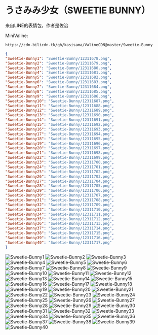 # うさみみ少女（SWEETIE BUNNY）

来自LINE的表情包，作者是佐治

MiniValine:

`https://cdn.bilicdn.tk/gh/kasisama/ValineCDN@master/Sweetie-Bunny`

```json
{
"Sweetie-Bunny1": "Sweetie-Bunny/12311678.png",
"Sweetie-Bunny2": "Sweetie-Bunny/12311679.png",
"Sweetie-Bunny3": "Sweetie-Bunny/12311680.png",
"Sweetie-Bunny4": "Sweetie-Bunny/12311681.png",
"Sweetie-Bunny5": "Sweetie-Bunny/12311682.png",
"Sweetie-Bunny6": "Sweetie-Bunny/12311683.png",
"Sweetie-Bunny7": "Sweetie-Bunny/12311684.png",
"Sweetie-Bunny8": "Sweetie-Bunny/12311685.png",
"Sweetie-Bunny9": "Sweetie-Bunny/12311686.png",
"Sweetie-Bunny10": "Sweetie-Bunny/12311687.png",
"Sweetie-Bunny11": "Sweetie-Bunny/12311688.png",
"Sweetie-Bunny12": "Sweetie-Bunny/12311689.png",
"Sweetie-Bunny13": "Sweetie-Bunny/12311690.png",
"Sweetie-Bunny14": "Sweetie-Bunny/12311691.png",
"Sweetie-Bunny15": "Sweetie-Bunny/12311692.png",
"Sweetie-Bunny16": "Sweetie-Bunny/12311693.png",
"Sweetie-Bunny17": "Sweetie-Bunny/12311694.png",
"Sweetie-Bunny18": "Sweetie-Bunny/12311695.png",
"Sweetie-Bunny19": "Sweetie-Bunny/12311696.png",
"Sweetie-Bunny20": "Sweetie-Bunny/12311697.png",
"Sweetie-Bunny21": "Sweetie-Bunny/12311698.png",
"Sweetie-Bunny22": "Sweetie-Bunny/12311699.png",
"Sweetie-Bunny23": "Sweetie-Bunny/12311700.png",
"Sweetie-Bunny24": "Sweetie-Bunny/12311701.png",
"Sweetie-Bunny25": "Sweetie-Bunny/12311702.png",
"Sweetie-Bunny26": "Sweetie-Bunny/12311703.png",
"Sweetie-Bunny27": "Sweetie-Bunny/12311704.png",
"Sweetie-Bunny28": "Sweetie-Bunny/12311705.png",
"Sweetie-Bunny29": "Sweetie-Bunny/12311706.png",
"Sweetie-Bunny30": "Sweetie-Bunny/12311707.png",
"Sweetie-Bunny31": "Sweetie-Bunny/12311708.png",
"Sweetie-Bunny32": "Sweetie-Bunny/12311709.png",
"Sweetie-Bunny33": "Sweetie-Bunny/12311710.png",
"Sweetie-Bunny34": "Sweetie-Bunny/12311711.png",
"Sweetie-Bunny35": "Sweetie-Bunny/12311712.png",
"Sweetie-Bunny36": "Sweetie-Bunny/12311713.png",
"Sweetie-Bunny37": "Sweetie-Bunny/12311714.png",
"Sweetie-Bunny38": "Sweetie-Bunny/12311715.png",
"Sweetie-Bunny39": "Sweetie-Bunny/12311716.png",
"Sweetie-Bunny40": "Sweetie-Bunny/12311717.png"
}
```
![Sweetie-Bunny1](https://cdn.bilicdn.tk/gh/kasisama/ValineCDN@master/Sweetie-Bunny/12311678.png)
![Sweetie-Bunny2](https://cdn.bilicdn.tk/gh/kasisama/ValineCDN@master/Sweetie-Bunny/12311679.png)
![Sweetie-Bunny3](https://cdn.bilicdn.tk/gh/kasisama/ValineCDN@master/Sweetie-Bunny/12311680.png)
![Sweetie-Bunny4](https://cdn.bilicdn.tk/gh/kasisama/ValineCDN@master/Sweetie-Bunny/12311681.png)
![Sweetie-Bunny5](https://cdn.bilicdn.tk/gh/kasisama/ValineCDN@master/Sweetie-Bunny/12311682.png)
![Sweetie-Bunny6](https://cdn.bilicdn.tk/gh/kasisama/ValineCDN@master/Sweetie-Bunny/12311683.png)
![Sweetie-Bunny7](https://cdn.bilicdn.tk/gh/kasisama/ValineCDN@master/Sweetie-Bunny/12311684.png)
![Sweetie-Bunny8](https://cdn.bilicdn.tk/gh/kasisama/ValineCDN@master/Sweetie-Bunny/12311685.png)
![Sweetie-Bunny9](https://cdn.bilicdn.tk/gh/kasisama/ValineCDN@master/Sweetie-Bunny/12311686.png)
![Sweetie-Bunny10](https://cdn.bilicdn.tk/gh/kasisama/ValineCDN@master/Sweetie-Bunny/12311687.png)
![Sweetie-Bunny11](https://cdn.bilicdn.tk/gh/kasisama/ValineCDN@master/Sweetie-Bunny/12311688.png)
![Sweetie-Bunny12](https://cdn.bilicdn.tk/gh/kasisama/ValineCDN@master/Sweetie-Bunny/12311689.png)
![Sweetie-Bunny13](https://cdn.bilicdn.tk/gh/kasisama/ValineCDN@master/Sweetie-Bunny/12311690.png)
![Sweetie-Bunny14](https://cdn.bilicdn.tk/gh/kasisama/ValineCDN@master/Sweetie-Bunny/12311691.png)
![Sweetie-Bunny15](https://cdn.bilicdn.tk/gh/kasisama/ValineCDN@master/Sweetie-Bunny/12311692.png)
![Sweetie-Bunny16](https://cdn.bilicdn.tk/gh/kasisama/ValineCDN@master/Sweetie-Bunny/12311693.png)
![Sweetie-Bunny17](https://cdn.bilicdn.tk/gh/kasisama/ValineCDN@master/Sweetie-Bunny/12311694.png)
![Sweetie-Bunny18](https://cdn.bilicdn.tk/gh/kasisama/ValineCDN@master/Sweetie-Bunny/12311695.png)
![Sweetie-Bunny19](https://cdn.bilicdn.tk/gh/kasisama/ValineCDN@master/Sweetie-Bunny/12311696.png)
![Sweetie-Bunny20](https://cdn.bilicdn.tk/gh/kasisama/ValineCDN@master/Sweetie-Bunny/12311697.png)
![Sweetie-Bunny21](https://cdn.bilicdn.tk/gh/kasisama/ValineCDN@master/Sweetie-Bunny/12311698.png)
![Sweetie-Bunny22](https://cdn.bilicdn.tk/gh/kasisama/ValineCDN@master/Sweetie-Bunny/12311699.png)
![Sweetie-Bunny23](https://cdn.bilicdn.tk/gh/kasisama/ValineCDN@master/Sweetie-Bunny/12311700.png)
![Sweetie-Bunny24](https://cdn.bilicdn.tk/gh/kasisama/ValineCDN@master/Sweetie-Bunny/12311701.png)
![Sweetie-Bunny25](https://cdn.bilicdn.tk/gh/kasisama/ValineCDN@master/Sweetie-Bunny/12311702.png)
![Sweetie-Bunny26](https://cdn.bilicdn.tk/gh/kasisama/ValineCDN@master/Sweetie-Bunny/12311703.png)
![Sweetie-Bunny27](https://cdn.bilicdn.tk/gh/kasisama/ValineCDN@master/Sweetie-Bunny/12311704.png)
![Sweetie-Bunny28](https://cdn.bilicdn.tk/gh/kasisama/ValineCDN@master/Sweetie-Bunny/12311705.png)
![Sweetie-Bunny29](https://cdn.bilicdn.tk/gh/kasisama/ValineCDN@master/Sweetie-Bunny/12311706.png)
![Sweetie-Bunny30](https://cdn.bilicdn.tk/gh/kasisama/ValineCDN@master/Sweetie-Bunny/12311707.png)
![Sweetie-Bunny31](https://cdn.bilicdn.tk/gh/kasisama/ValineCDN@master/Sweetie-Bunny/12311708.png)
![Sweetie-Bunny32](https://cdn.bilicdn.tk/gh/kasisama/ValineCDN@master/Sweetie-Bunny/12311709.png)
![Sweetie-Bunny33](https://cdn.bilicdn.tk/gh/kasisama/ValineCDN@master/Sweetie-Bunny/12311710.png)
![Sweetie-Bunny34](https://cdn.bilicdn.tk/gh/kasisama/ValineCDN@master/Sweetie-Bunny/12311711.png)
![Sweetie-Bunny35](https://cdn.bilicdn.tk/gh/kasisama/ValineCDN@master/Sweetie-Bunny/12311712.png)
![Sweetie-Bunny36](https://cdn.bilicdn.tk/gh/kasisama/ValineCDN@master/Sweetie-Bunny/12311713.png)
![Sweetie-Bunny37](https://cdn.bilicdn.tk/gh/kasisama/ValineCDN@master/Sweetie-Bunny/12311714.png)
![Sweetie-Bunny38](https://cdn.bilicdn.tk/gh/kasisama/ValineCDN@master/Sweetie-Bunny/12311715.png)
![Sweetie-Bunny39](https://cdn.bilicdn.tk/gh/kasisama/ValineCDN@master/Sweetie-Bunny/12311716.png)
![Sweetie-Bunny40](https://cdn.bilicdn.tk/gh/kasisama/ValineCDN@master/Sweetie-Bunny/12311717.png)